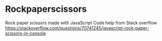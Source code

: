 # Rockpaperscissors
Rock paper scissors made with JavaScript
Code help from Stack overflow https://stackoverflow.com/questions/70741245/javascript-rock-paper-scissors-in-console